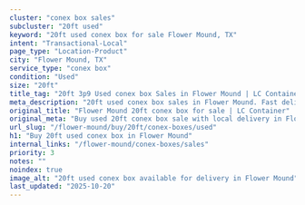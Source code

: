 ```yaml
---
cluster: "conex box sales"
subcluster: "20ft used"
keyword: "20ft used conex box for sale Flower Mound, TX"
intent: "Transactional-Local"
page_type: "Location-Product"
city: "Flower Mound, TX"
service_type: "conex box"
condition: "Used"
size: "20ft"
title_tag: "20ft 3p9 Used conex box Sales in Flower Mound | LC Container"
meta_description: "20ft used conex box sales in Flower Mound. Fast delivery, competitive pricing. Serving conex boxes area. Quote ID: W84. Call (214) 524-4168 for your free quote today."
original_title: "Flower Mound 20ft conex box for sale | LC Container"
original_meta: "Buy used 20ft conex box sale with local delivery in Flower Mound, TX. LC Container — local Since 2003. Request a fast quote today."
url_slug: "/flower-mound/buy/20ft/conex-boxes/used"
h1: "Buy 20ft used conex box in Flower Mound"
internal_links: "/flower-mound/conex-boxes/sales"
priority: 3
notes: ""
noindex: true
image_alt: "20ft used conex box available for delivery in Flower Mound"
last_updated: "2025-10-20"
---
```


<!-- TODO: Add unique city/inventory copy, images, and internal links here. -->
